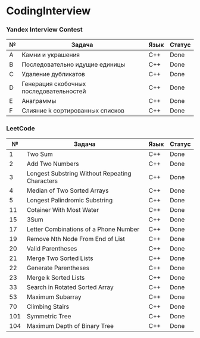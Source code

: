 # CodingInterview

### Yandex Interview Contest
|№|Задача|Язык|Статус|
|-|------|----|------|
|A|Камни и украшения|C++|Done|
|B|Последовательно идущие единицы|C++|Done|
|C|Удаление дубликатов|C++|Done|
|D|Генерация скобочных последовательностей|C++|Done|
|E|Анаграммы|C++|Done|
|F|Слияние k сортированных списков|C++|Done|

### LeetCode
|№|Задача|Язык|Статус|
|-|------|----|------|
|1|Two Sum|C++|Done|
|2|Add Two Numbers|C++|Done|
|3|Longest Substring Without Repeating Characters|C++|Done|
|4|Median of Two Sorted Arrays|C++|Done|
|5|Longest Palindromic Substring|C++|Done|
|11|Cotainer With Most Water|C++|Done|
|15|3Sum|C++|Done|
|17|Letter Combinations of a Phone Number|C++|Done|
|19|Remove Nth Node From End of List|C++|Done|
|20|Valid Parentheses|C++|Done|
|21|Merge Two Sorted Lists|C++|Done|
|22|Generate Parentheses|C++|Done|
|23|Merge k Sorted Lists|C++|Done|
|33|Search in Rotated Sorted Array|C++|Done|
|53|Maximum Subarray|C++|Done|
|70|Climbing Stairs|C++|Done|
|101|Symmetric Tree|C++|Done|
|104|Maximum Depth of Binary Tree|C++|Done|

